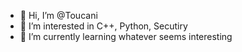 - 👋 Hi, I’m @Toucani
- 👀 I’m interested in C++, Python, Secutiry
- 🌱 I’m currently learning whatever seems interesting

<!---
Toucani/Toucani is a ✨ special ✨ repository because its `README.md` (this file) appears on your GitHub profile.
You can click the Preview link to take a look at your changes.
--->
